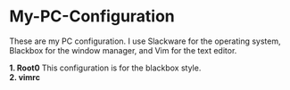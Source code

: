 # My-PC-Configuration
<p>These are my PC configuration. I use Slackware for the operating system, Blackbox for the window manager, and Vim for the text editor.</p>

<p><b>1. Root0</b> This configuration is for the blackbox style.
<br /><b>2. vimrc</b></p>
